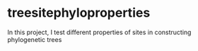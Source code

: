 # treesitephyloproperties
In this project, I test different properties of sites in constructing phylogenetic trees
